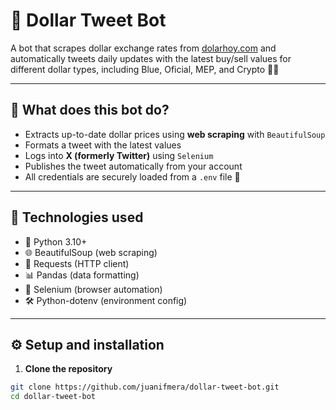 # 🤖 Dollar Tweet Bot

A bot that scrapes dollar exchange rates from [dolarhoy.com](https://dolarhoy.com/) and automatically tweets daily updates with the latest buy/sell values for different dollar types, including Blue, Oficial, MEP, and Crypto 💸🐍

---

## 📌 What does this bot do?

- Extracts up-to-date dollar prices using **web scraping** with `BeautifulSoup`
- Formats a tweet with the latest values
- Logs into **X (formerly Twitter)** using `Selenium`
- Publishes the tweet automatically from your account
- All credentials are securely loaded from a `.env` file 🔐

---

## 🧠 Technologies used

- 🐍 Python 3.10+
- 🌐 BeautifulSoup (web scraping)
- 🛜 Requests (HTTP client)
- 📊 Pandas (data formatting)
- 🧪 Selenium (browser automation)
- 🛠️ Python-dotenv (environment config)

---

## ⚙️ Setup and installation

1. **Clone the repository**

```bash
git clone https://github.com/juanifmera/dollar-tweet-bot.git
cd dollar-tweet-bot
